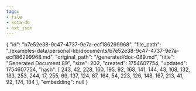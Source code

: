 ```yaml
---
tags:
- file
- kota-db
- ext_json
---
```

{
  "id": "b7e52e38-9c47-4737-9e7a-ecf186299968",
  "file_path": "./examples-data/personal-kb/documents/b7e52e38-9c47-4737-9e7a-ecf186299968.md",
  "original_path": "/generated/doc-089.md",
  "title": "Generated Document 89",
  "size": 202,
  "created": 1754607754,
  "updated": 1754607754,
  "hash": [
    243,
    42,
    228,
    160,
    195,
    92,
    168,
    141,
    144,
    43,
    168,
    132,
    183,
    253,
    244,
    17,
    255,
    69,
    137,
    124,
    67,
    164,
    54,
    223,
    126,
    148,
    167,
    213,
    41,
    92,
    174,
    184
  ],
  "embedding": null
}